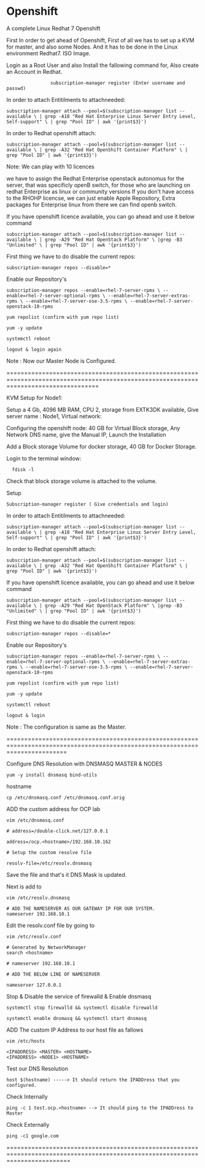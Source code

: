 # Openshift
A complete Linux Redhat 7 Openshift


First In order to get ahead of Openshift, First of all we has to set up a KVM for master, and also some Nodes. And it has to be done in the Linux environment Redhat7. ISO Image.

Login as a Root User and also Install the fallowing command for, Also create an Account in Redhat.


                    subscription-manager register (Enter username and passwd)

In order to attach Entitilments to attachneeded:

    subscription-manager attach --pool=$(subscription-manager list --available \ | grep -A18 "Red Hat Enterprise Linux Server Entry Level, Self-support" \ | grep "Pool ID" | awk '{print$3}')


In order to Redhat openshift attach:

    subscription-manager attach --pool=$(subscription-manager list --available \ | grep -A32 "Red Hat OpenShift Container Platform" \ | grep "Pool ID" | awk '{print$3}')


Note: We can play with 10 licences

we have to assign the Redhat Enterprise openstack autonomus for the server, that was specificly openB switch, for those who are launching on redhat Enterprise as linux or community versions
If you don't have access to the RHOHP licencse, we can just enable Apple Repository, Extra packages for Enterprise linux from there we can find openb switch. 

If you have openshift licence available, you can go ahead and use it below command

    subscription-manager attach --pool=$(subscription-manager list --available \ | grep -A29 "Red Hat OpenStack Platform" \ |grep -B3 "Unlimited" \ | grep "Pool ID" | awk '{print$3}')


First thing we have to do disable the current repos:

    subscription-manager repos --disable=*

Enable our Repository's

    subscription-manager repos --enable=rhel-7-server-rpms \ --enable=rhel-7-server-optional-rpms \ --enable=rhel-7-server-extras-rpms \ --enable=rhel-7-server-ose-3.5-rpms \ --enable=rhel-7-server-openstack-10-rpms

    yum repolist (confirm with yum repo list)

    yum -y update

    systemctl reboot

    logout & login again
    
Note : Now our Master Node is Configured.

======================================================================================================================================


KVM Setup for Node1:

Setup a 4 Gb, 4096 MB RAM, CPU 2, storage from EXTK3DK available, Give server name : Node1, Virtual network:


Configuring the openshift node: 40 GB for Virtual Block storage, Any Network DNS name, give the Manual IP, Launch the Installation 

Add a Block storage Volume for docker storage, 40 GB for Docker Storage. 

Login to the terminal window:

      fdisk -l

Check that block storage volume is attached to the volume.

Setup 

    Subscription-manager register ( Give credentials and login)


In order to attach Entitilments to attachneeded:

    subscription-manager attach --pool=$(subscription-manager list --available \ | grep -A18 "Red Hat Enterprise Linux Server Entry Level, Self-support" \ | grep "Pool ID" | awk '{print$3}')


In order to Redhat openshift attach:

    subscription-manager attach --pool=$(subscription-manager list --available \ | grep -A32 "Red Hat OpenShift Container Platform" \ | grep "Pool ID" | awk '{print$3}')

If you have openshift licence available, you can go ahead and use it below command


    subscription-manager attach --pool=$(subscription-manager list --available \ | grep -A29 "Red Hat OpenStack Platform" \ |grep -B3 "Unlimited" \ | grep "Pool ID" | awk '{print$3}')


First thing we have to do disable the current repos:

    subscription-manager repos --disable=*

Enable our Repository's

    subscription-manager repos --enable=rhel-7-server-rpms \ --enable=rhel-7-server-optional-rpms \ --enable=rhel-7-server-extras-rpms \ --enable=rhel-7-server-ose-3.5-rpms \ --enable=rhel-7-server-openstack-10-rpms

    yum repolist (confirm with yum repo list)

    yum -y update

    systemctl reboot

    logout & login


 Note : The configuration is same as the Master.
 
 =============================================================================================================================
 
Configure DNS Resolution with DNSMASQ MASTER & NODES

    yum -y install dnsmasq bind-utils

hostname

    cp /etc/dnsmasq.conf /etc/dnsmasq.conf.orig

ADD the custom address for OCP lab

    vim /etc/dnsmasq.conf

    # address=/double-click.net/127.0.0.1

    address=/ocp.<hostname>/192.168.10.162  

    # Setup the custom resolve file

    resolv-file=/etc/resolv.dnsmasq

Save the file and that's it DNS Mask is updated.

Next is add to 

    vim /etc/resolv.dnsmasq 

    # ADD THE NAMESERVER AS OUR GATEWAY IP FOR OUR SYSTEM.
    nameserver 192.168.10.1


Edit the resolv.conf file by going to

    vim /etc/resolv.conf

    # Generated by NetworkManager
    search <hostname>

    # nameserver 192.168.10.1

    # ADD THE BELOW LINE OF NAMESERVER

    nameserver 127.0.0.1


Stop & Disable the service of firewalld & Enable dnsmasq

    systemctl stop firewalld && systemctl disable firewalld

    systemctl enable dnsmasq && systemctl start dnsmasq


ADD The custom IP Address to our host file as fallows

    vim /etc/hosts

    <IPADDRESS> <MASTER> <HOSTNAME>
    <IPADDRESS> <NODE1> <HOSTNAME>

Test our DNS Resolution 

    host $(hostname) -----> It should return the IPADDress that you configured.

Check Internally

    ping -c 1 test.ocp.<hostname> --> It should ping to the IPADDress to Master

Check Externally

    ping -c1 google.com 
    
    
==============================================================================================================================



     
